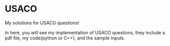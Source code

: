 # USACO
My solutions for USACO questions!

In here, you will see my implementation of USACO questions, they include a pdf file, my code(python or C++), and the sample inputs.
